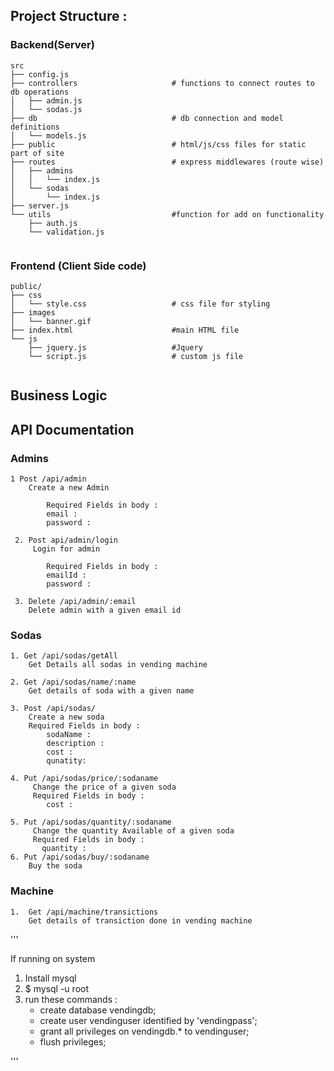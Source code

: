 ## Project Structure :

### Backend(Server)
```
src
├── config.js
├── controllers                     # functions to connect routes to db operations
│   ├── admin.js
│   └── sodas.js
├── db                              # db connection and model definitions
│   └── models.js
├── public                          # html/js/css files for static part of site
├── routes                          # express middlewares (route wise)
│   ├── admins
│   │   └── index.js
│   └── sodas
│       └── index.js
├── server.js
└── utils                           #function for add on functionality
    ├── auth.js
    └── validation.js


```
### Frontend (Client Side code)
```
public/
├── css
│   └── style.css                   # css file for styling
├── images
│   └── banner.gif
├── index.html                      #main HTML file
└── js
    ├── jquery.js                   #Jquery
    └── script.js                   # custom js file 


```

## Business Logic








## API Documentation 


### Admins 

    1 Post /api/admin 
        Create a new Admin 
        
            Required Fields in body :
            email :
            password :
        
     2. Post api/admin/login 
         Login for admin 
           
            Required Fields in body :
            emailId :
            password :
        
     3. Delete /api/admin/:email
        Delete admin with a given email id



### Sodas 
    1. Get /api/sodas/getAll
        Get Details all sodas in vending machine 

    2. Get /api/sodas/name/:name
        Get details of soda with a given name 

    3. Post /api/sodas/
        Create a new soda 
        Required Fields in body :
            sodaName :
            description :
            cost :
            qunatity:  

    4. Put /api/sodas/price/:sodaname
         Change the price of a given soda 
         Required Fields in body :
            cost :

    5. Put /api/sodas/quantity/:sodaname
         Change the quantity Available of a given soda
         Required Fields in body :
           quantity :
    6. Put /api/sodas/buy/:sodaname
        Buy the soda 

### Machine 
    1.  Get /api/machine/transictions
        Get details of transiction done in vending machine 



'''

If running on system 
1. Install mysql 
2. $ mysql -u root
3. run these commands :
    * create database vendingdb;
    * create user vendinguser identified by 'vendingpass';
    * grant all privileges on vendingdb.* to vendinguser;
    * flush privileges;

'''

